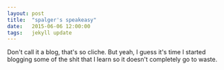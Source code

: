 ```yaml
---
layout: post
title:  "spalger's speakeasy"
date:   2015-06-06 12:00:00
tags:   jekyll update
---
```


Don't call it a blog, that's so cliche. But yeah, I guess it's time I started blogging some of the shit that I learn so it doesn't completely go to waste.

